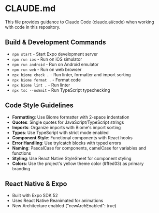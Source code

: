 # CLAUDE.md

This file provides guidance to Claude Code (claude.ai/code) when working with code in this repository.

## Build & Development Commands
- `npm start` - Start Expo development server
- `npm run ios` - Run on iOS simulator
- `npm run android` - Run on Android emulator
- `npm run web` - Run on web browser
- `npx biome check .` - Run linter, formatter and import sorting
- `npx biome format .` - Format code
- `npx biome lint .` - Run linter
- `npx tsc --noEmit` - Run TypeScript typechecking

## Code Style Guidelines
- **Formatting**: Use Biome formatter with 2-space indentation
- **Quotes**: Single quotes for JavaScript/TypeScript strings
- **Imports**: Organize imports with Biome's import sorting
- **Types**: Use TypeScript with strict mode enabled
- **Component Style**: Functional components with React hooks
- **Error Handling**: Use try/catch blocks with typed errors
- **Naming**: PascalCase for components, camelCase for variables and functions
- **Styling**: Use React Native StyleSheet for component styling
- **Colors**: Use the project's yellow theme color (#ffed03) as primary branding

## React Native & Expo
- Built with Expo SDK 52
- Uses React Native Reanimated for animations
- New Architecture enabled ("newArchEnabled": true)